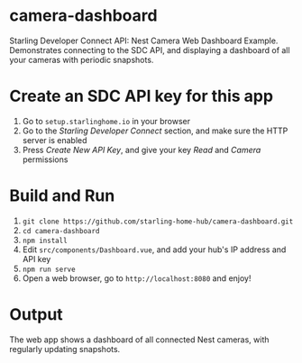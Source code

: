 # camera-dashboard
Starling Developer Connect API: Nest Camera Web Dashboard Example. Demonstrates connecting to the SDC API, and displaying
a dashboard of all your cameras with periodic snapshots.

# Create an SDC API key for this app
1. Go to `setup.starlinghome.io` in your browser
2. Go to the *Starling Developer Connect* section, and make sure the HTTP server is enabled
3. Press *Create New API Key*, and give your key *Read* and *Camera* permissions

# Build and Run
1. `git clone https://github.com/starling-home-hub/camera-dashboard.git`
2. `cd camera-dashboard`
3. `npm install`
4. Edit `src/components/Dashboard.vue`, and add your hub's IP address and API key
5. `npm run serve`
6. Open a web browser, go to `http://localhost:8080` and enjoy!

# Output
The web app shows a dashboard of all connected Nest cameras, with regularly updating snapshots.
